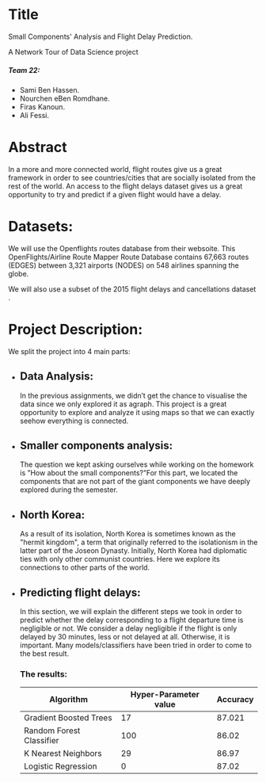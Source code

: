 # Title

Small Components' Analysis and Flight Delay Prediction.

A Network Tour of Data Science project

##### Team 22:
  - Sami Ben Hassen.
  - Nourchen eBen Romdhane.
  - Firas Kanoun.
  - Ali Fessi.

# Abstract

In a more and more connected world, flight routes give us a great framework in order to see countries/cities that are socially isolated from the rest of the world. An access to the flight delays dataset gives us a great opportunity to try and predict if a given flight would have a delay.

# Datasets:

We will use the Openflights routes database from their websoite.
This OpenFlights/Airline Route Mapper Route Database contains 67,663 routes (EDGES) between 3,321 airports (NODES) on 548 airlines spanning the globe.

We will also use a subset of the 2015 flight delays and cancellations dataset .


# Project Description:
We split the project into 4 main parts:

  - ## Data Analysis:
    In the previous assignments,  we didn’t get the chance to visualise the data since we only explored it as agraph.  This project is a great opportunity to explore and analyze it using maps so that we can exactly seehow everything is connected.

 - ##  Smaller components analysis:
    The question we kept asking ourselves while working on the homework is ”How about the small components?”For this part, we located the components that are not part of the giant components we have deeply explored during the semester.

 - ##   North Korea:
    As a result of its isolation, North Korea is sometimes known as the "hermit kingdom", a term that originally referred to the isolationism in the latter part of the Joseon Dynasty. Initially, North Korea had diplomatic ties with only other communist countries. Here we explore its connections to other parts of the world.

 - ##   Predicting flight delays:
    In this section, we will explain the different steps we took in order to predict whether the delay corresponding to a flight departure time is negligible or not. We consider a delay negligible if the flight is only delayed by 30 minutes, less or not delayed at all. Otherwise, it is important. Many models/classifiers have been tried in order to come to the best result.
    ### The results:
    | Algorithm  |    Hyper-Parameter value|    Accuracy|
    | ------------- | ------------- | ------------- |
    | Gradient Boosted Trees     |17  |    87.021 |
    |Random Forest Classifier  |    100  |    86.02  |
    |K Nearest Neighbors |    29  |   86.97  |
    |Logistic Regression  |    0 |    87.02  |
    
